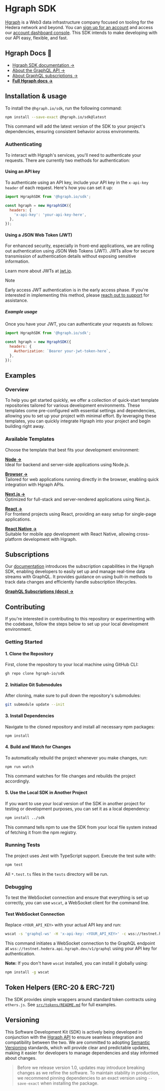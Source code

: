 # Hgraph SDK

[Hgraph](https://hgraph.io) is a Web3 data infrastructure company focused on tooling for the Hedera network and beyond. You can [sign up for an account](https://hgraph.com/pricing) and access our [account dashboard console](https://console.hgraph.io). This SDK intends to make developing with our API easy, flexible, and fast.

## Hgraph Docs 📖
- [Hgraph SDK documentation →](https://docs.hgraph.com/category/hgraph-sdk)
- [About the GraphQL API →](https://docs.hgraph.com/graphql-api/subscriptions)
- [About GraphQL subscriptions →](https://docs.hgraph.com/graphql-api/subscriptions)
- **[Full Hgraph docs →](https://docs.hgraph.com/)**

## Installation & usage

To install the `@hgraph.io/sdk`, run the following command:

```bash
npm install --save-exact @hgraph.io/sdk@latest
```

This command will add the latest version of the SDK to your project's dependencies, ensuring consistent behavior across environments.

### Authenticating

To interact with Hgraph's services, you'll need to authenticate your requests. There are currently two methods for authentication:

#### Using an API key

To authenticate using an API key, include your API key in the `x-api-key header` of each request. Here's how you can set it up:

```javascript
import HgraphSDK from '@hgraph.io/sdk';

const hgraph = new HgraphSDK({
  headers: {
    'x-api-key': 'your-api-key-here',
  },
});
```

#### Using a JSON Web Token (JWT)

For enhanced security, especially in front-end applications, we are rolling out authentication using JSON Web Tokens (JWT). JWTs allow for secure transmission of authentication details without exposing sensitive information.

Learn more about JWTs at [jwt.io](https://jwt.io/).

> [!NOTE]
> Early access
> JWT authentication is in the early access phase. If you're interested in implementing this method, please [reach out to support](https://docs.hgraph.com/support) for assistance.


##### Example usage

Once you have your JWT, you can authenticate your requests as follows:

```javascript
import HgraphSDK from '@hgraph.io/sdk';

const hgraph = new HgraphSDK({
  headers: {
    Authorization: `Bearer your-jwt-token-here`,
  },
});
```
## Examples

### Overview

To help you get started quickly, we offer a collection of quick-start template repositories tailored for various development environments. These templates come pre-configured with essential settings and dependencies, allowing you to set up your project with minimal effort. By leveraging these templates, you can quickly integrate Hgraph into your project and begin building right away.

### Available Templates

Choose the template that best fits your development environment:

**[Node →](https://github.com/hgraph-io/nodejs-template)**  
Ideal for backend and server-side applications using Node.js.

**[Browser →](https://github.com/hgraph-io/browser-template)**  
Tailored for web applications running directly in the browser, enabling quick integration with Hgraph APIs.

**[Next.js →](https://github.com/hgraph-io/nextjs-template)**  
Optimized for full-stack and server-rendered applications using Next.js.

**[React →](https://github.com/hgraph-io/react-template)**  
For frontend projects using React, providing an easy setup for single-page applications.

**[React Native →](https://github.com/hgraph-io/react-native-template)**  
Suitable for mobile app development with React Native, allowing cross-platform development with Hgraph.

## Subscriptions

Our [documentation](https://docs.hgraph.com/graphql-api/subscriptions) introduces the subscription capabilities in the Hgraph SDK, enabling developers to easily set up and manage real-time data streams with GraphQL. It provides guidance on using built-in methods to track data changes and efficiently handle subscription lifecycles.

**[GraphQL Subscriptions (docs) →](https://docs.hgraph.com/graphql-api/subscriptions)** 

## Contributing

If you're interested in contributing to this repository or experimenting with the codebase, follow the steps below to set up your local development environment.

### Getting Started

#### 1. Clone the Repository

First, clone the repository to your local machine using GitHub CLI:

```bash
gh repo clone hgraph-io/sdk
```

#### 2. Initialize Git Submodules

After cloning, make sure to pull down the repository's submodules:

```bash
git submodule update --init
```

#### 3. Install Dependencies

Navigate to the cloned repository and install all necessary npm packages:

```bash
npm install
```

#### 4. Build and Watch for Changes

To automatically rebuild the project whenever you make changes, run:

```bash
npm run watch
```

This command watches for file changes and rebuilds the project accordingly.

#### 5. Use the Local SDK in Another Project

If you want to use your local version of the SDK in another project for testing or development purposes, you can set it as a local dependency:

```bash
npm install ../sdk
```

This command tells npm to use the SDK from your local file system instead of fetching it from the npm registry.

### Running Tests

The project uses Jest with TypeScript support. Execute the test suite with:

```bash
npm test
```

All `*.test.ts` files in the `tests` directory will be run.

### Debugging

To test the WebSocket connection and ensure that everything is set up correctly, you can use `wscat`, a WebSocket client for the command line.

#### Test WebSocket Connection

Replace `<YOUR_API_KEY>` with your actual API key and run:

```bash
wscat -s 'graphql-ws' -H 'x-api-key: <YOUR_API_KEY>' -c wss://testnet.hedera.api.hgraph.dev/v1/graphql
```

This command initiates a WebSocket connection to the GraphQL endpoint at `wss://testnet.hedera.api.hgraph.dev/v1/graphql` using your API key for authentication.

**Note:** If you don't have `wscat` installed, you can install it globally using:

```bash
npm install -g wscat
```

## Token Helpers (ERC-20 & ERC-721)

The SDK provides simple wrappers around standard token contracts using `ethers.js`.
See [`src/tokens/README.md`](src/tokens/README.md) for full examples.

## Versioning

This Software Development Kit (SDK) is actively being developed in conjunction with the [Hgraph API](https://hgraph.com) to ensure seamless integration and compatibility between the two. We are committed to adopting [Semantic Versioning](https://semver.org) standards, which will provide clear and predictable updates, making it easier for developers to manage dependencies and stay informed about changes.

> Before we release version 1.0, updates may introduce breaking changes as we refine the software. To maintain stability in production, we recommend pinning dependencies to an exact version using `--save-exact` when installing the package.
